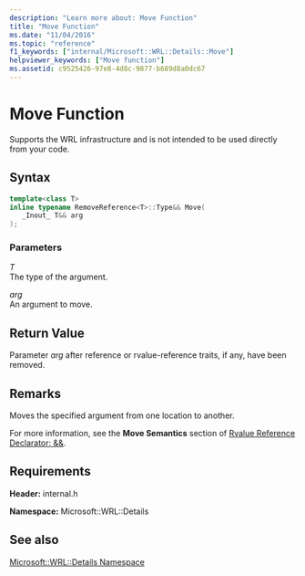 ```yaml
---
description: "Learn more about: Move Function"
title: "Move Function"
ms.date: "11/04/2016"
ms.topic: "reference"
f1_keywords: ["internal/Microsoft::WRL::Details::Move"]
helpviewer_keywords: ["Move function"]
ms.assetid: c9525426-97e8-4d8c-9877-b689d8a0dc67
---
```

# Move Function

Supports the WRL infrastructure and is not intended to be used directly from your code.

## Syntax

```cpp
template<class T>
inline typename RemoveReference<T>::Type&& Move(
   _Inout_ T&& arg
);
```

### Parameters

*T*<br/>
The type of the argument.

*arg*<br/>
An argument to move.

## Return Value

Parameter *arg* after reference or rvalue-reference traits, if any, have been removed.

## Remarks

Moves the specified argument from one location to another.

For more information, see the **Move Semantics** section of [Rvalue Reference Declarator: &&](../../cpp/rvalue-reference-declarator-amp-amp.md).

## Requirements

**Header:** internal.h

**Namespace:** Microsoft::WRL::Details

## See also

[Microsoft::WRL::Details Namespace](microsoft-wrl-details-namespace.md)
